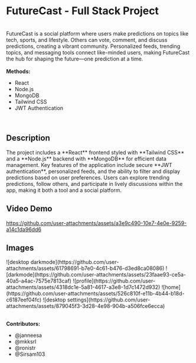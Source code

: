# FutureCast - Full Stack Project
<br />
FutureCast is a social platform where users make predictions on topics like tech, sports, and lifestyle. Others can vote, comment, and discuss predictions, creating a vibrant community.
Personalized feeds, trending topics, and messaging tools connect like-minded users, making FutureCast the hub for shaping the future—one prediction at a time.
<br />
<br />
<b>Methods:</b>
    <ul>
        <li>React</li>
        <li>Node.js</li>
        <li>MongoDB</li>
        <li>Tailwind CSS</li>
        <li>JWT Authentication</li>
    </ul>
<br />

<h2> Description </h2>
The project includes a **React** frontend styled with **Tailwind CSS** and a **Node.js** backend with **MongoDB** for efficient data management. 
Key features of the application include secure **JWT authentication**, personalized feeds, and the ability to filter and display predictions based on user preferences.
Users can explore trending predictions, follow others, and participate in lively discussions within the app, making it both a tool and a social platform.

<h2> Video Demo </h2>

https://github.com/user-attachments/assets/a3e9c490-10e7-4e0e-9259-a14c1da96dd6

<h2> Images </h2>
![desktop darkmode](https://github.com/user-attachments/assets/61798691-b7e0-4c61-b476-d3ed8ca08086)
![darkmode](https://github.com/user-attachments/assets/23faae93-ce5a-40a5-a4ac-7575e7813caf)
![profile](https://github.com/user-attachments/assets/4318dc1e-5a81-4617-a3e8-1d7c1472d932)
![home](https://github.com/user-attachments/assets/526c810f-e11b-4b44-b18d-c6187eef04fc)
![desktop settings](https://github.com/user-attachments/assets/879045f3-3d28-4e98-904b-a506fce6ecca)


<br /><b>Contributors:</b>
<ul>
      <li>@janneesa</li>
      <li>@mkksrl</li>
      <li>@ronistr</li>
      <li>@Sirsam103</li>
</ul>
